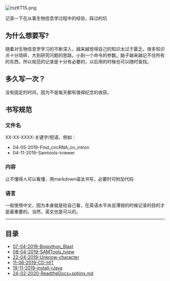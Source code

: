 ![mzKT1S.png](https://s2.ax1x.com/2019/08/31/mzKT1S.png)

记录一下在从事生物信息学过程中的经验，踩过的坑
## 为什么想要写?
随着对生物信息学学习的不断深入，越来越觉得自己的知识太过于匮乏。很多知识点十分琐碎，大到研究问题的思路，小到一个命令的参数。脑子越来越记不住所有的东西，所以规范的记录是十分有必要的，以后用的时候也可以随时查找。
## 多久写一次？
没有固定的时间，因为不是每天都有值得纪念的收获。
## 书写规范
### 文件名
XX-XX-XXXX-关键字/短语，例如：
 - 04-05-2019-Find_circRNA_on_intron
 - 04-11-2019-Samtools-tviewer
### 内容
让不懂得人可以看懂，用markdown语法书写，必要时可附加代码
### 语言
一般使用中文，因为本身就是给自己看，在英语水平尚且薄弱的时候记录的目的才是最重要的。当然，英文也是可以的。
***
## 目录
 - [07-04-2019-Biopython_Blast](https://github.com/PSSUN/Bioinformatics-notes/blob/master/07-04-2019-Biopython_Blast.md)
 - [08-04-2019-SAMTools_tview](https://github.com/PSSUN/Bioinformatics-notes/blob/master/08-04-2019-SAMTools_tview.md)
 - [22-04-2019-Unknow-character](https://github.com/PSSUN/Bioinformatics-notes/blob/master/22-04-2019-Unknow-character.md)
 - [11-06-2019-CD-HIT](https://github.com/PSSUN/Bioinformatics-notes/blob/master/11-06-2019-CD-HIT.md)
 - [19-11-2019-install-rJava](https://github.com/PSSUN/Bioinformatics-notes/blob/master/19-11-2019-install-rJava.md)
 - [24-02-2020-ReadtheDocs+sphinx.md](https://github.com/PSSUN/Bioinformatics-notes/blob/master/24-02-2020-ReadtheDocs+sphinx.md)
